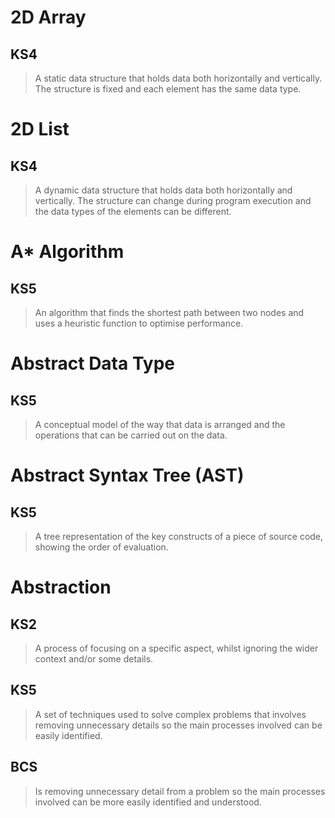 # 2D Array
## KS4 
> A static data structure that holds data both horizontally and vertically. The structure is fixed and each element has the same data type.  


# 2D List
## KS4 
> A dynamic data structure that holds data both horizontally and vertically. The structure can change during program execution and the data types of the elements can be different.  


# A* Algorithm
## KS5
> An algorithm that finds the shortest path between two nodes and uses a heuristic function to optimise performance.  


# Abstract Data Type
## KS5
> A conceptual model of the way that data is arranged and the operations that can be carried out on the data.  


# Abstract Syntax Tree (AST)
## KS5
> A tree representation of the key constructs of a piece of source code, showing the order of evaluation.  


# Abstraction
## KS2
> A process of focusing on a specific aspect, whilst ignoring the wider context and/or some details.  
## KS5
> A set of techniques used to solve complex problems that involves removing unnecessary details so the main processes involved can be easily identified.  
## BCS
> Is removing unnecessary detail from a problem so the main processes involved can be more easily identified and understood.  

